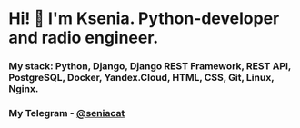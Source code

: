 # Hi! 👋 I'm Ksenia. Python-developer and radio engineer.

### My stack: Python, Django, Django REST Framework, REST API, PostgreSQL, Docker, Yandex.Cloud, HTML, CSS, Git, Linux, Nginx.

### My Telegram - [@seniacat](http://t-do.ru/seniacat)

